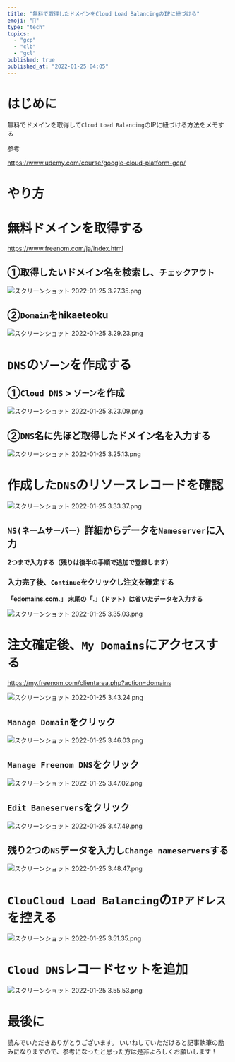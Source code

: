 ```yaml
---
title: "無料で取得したドメインをCloud Load BalancingのIPに紐づける"
emoji: "🤖"
type: "tech"
topics:
  - "gcp"
  - "clb"
  - "gcl"
published: true
published_at: "2022-01-25 04:05"
---
```


# はじめに

無料でドメインを取得して`Cloud Load Balancing`のIPに紐づける方法をメモする

参考

https://www.udemy.com/course/google-cloud-platform-gcp/

# やり方

# 無料ドメインを取得する

https://www.freenom.com/ja/index.html

## ①取得したいドメイン名を検索し、`チェックアウト`
![スクリーンショット 2022-01-25 3.27.35.png](https://qiita-image-store.s3.ap-northeast-1.amazonaws.com/0/555632/7cd2bc0c-0b0f-dcbe-d935-b1aa9dfa0437.png)

## ②`Domain`をhikaeteoku
![スクリーンショット 2022-01-25 3.29.23.png](https://qiita-image-store.s3.ap-northeast-1.amazonaws.com/0/555632/2f931120-497f-2752-c677-f1c6927c6338.png)

# `DNS`の`ゾーン`を作成する

## ①`Cloud DNS` > `ゾーン`を作成
![スクリーンショット 2022-01-25 3.23.09.png](https://qiita-image-store.s3.ap-northeast-1.amazonaws.com/0/555632/afe122db-0370-55b1-42e2-7d033e9716ad.png)

## ②`DNS`名に先ほど取得したドメイン名を入力する

![スクリーンショット 2022-01-25 3.25.13.png](https://qiita-image-store.s3.ap-northeast-1.amazonaws.com/0/555632/a3c10a20-eaa0-aa4f-b1de-f96052a1b2af.png)

# 作成した`DNS`のリソースレコードを確認
![スクリーンショット 2022-01-25 3.33.37.png](https://qiita-image-store.s3.ap-northeast-1.amazonaws.com/0/555632/804cebce-8010-d486-b3f5-21a3a68b9082.png)

## `NS(ネームサーバー）`詳細からデータを`Nameserver`に入力
**2つまで入力する（残りは後半の手順で追加で登録します）**


### 入力完了後、`Continue`をクリックし注文を確定する

**「edomains.com.」 末尾の「.」（ドット）は省いたデータを入力する** 


![スクリーンショット 2022-01-25 3.35.03.png](https://qiita-image-store.s3.ap-northeast-1.amazonaws.com/0/555632/27662269-335f-e71d-b303-b046a652c58b.png)

# 注文確定後、`My Domains`にアクセスする

https://my.freenom.com/clientarea.php?action=domains

![スクリーンショット 2022-01-25 3.43.24.png](https://qiita-image-store.s3.ap-northeast-1.amazonaws.com/0/555632/4c15152a-f96d-0fbf-35d3-daa48ffb9c26.png)

## `Manage Domain`をクリック

![スクリーンショット 2022-01-25 3.46.03.png](https://qiita-image-store.s3.ap-northeast-1.amazonaws.com/0/555632/3a63d05c-43eb-bca9-61a4-b2a8d3fa0459.png)

## `Manage Freenom DNS`をクリック

![スクリーンショット 2022-01-25 3.47.02.png](https://qiita-image-store.s3.ap-northeast-1.amazonaws.com/0/555632/dbc7fdb8-36f8-e977-e57c-91f26771bd63.png)

## `Edit Baneservers`をクリック

![スクリーンショット 2022-01-25 3.47.49.png](https://qiita-image-store.s3.ap-northeast-1.amazonaws.com/0/555632/3f41bdba-7218-f54e-8334-676e6c7c33c1.png)

## 残り2つの`NS`データを入力し`Change nameservers`する
![スクリーンショット 2022-01-25 3.48.47.png](https://qiita-image-store.s3.ap-northeast-1.amazonaws.com/0/555632/5571cbca-98e4-dcb3-d299-a8ebd0e7967a.png)

# `ClouCloud Load Balancing`の`IPアドレス`を控える

![スクリーンショット 2022-01-25 3.51.35.png](https://qiita-image-store.s3.ap-northeast-1.amazonaws.com/0/555632/fa24d7ba-4922-5f9a-4049-c1cee3deb204.png)

# `Cloud DNS`レコードセットを追加

![スクリーンショット 2022-01-25 3.55.53.png](https://qiita-image-store.s3.ap-northeast-1.amazonaws.com/0/555632/a3adf262-54ee-77b8-bf05-9e5c53f60738.png)


# 最後に
読んでいただきありがとうございます。
いいねしていただけると記事執筆の励みになりますので、参考になったと思った方は是非よろしくお願いします！
